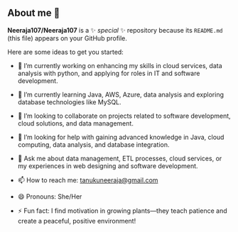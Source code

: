 ## About me 👋

**Neeraja107/Neeraja107** is a ✨ _special_ ✨ repository because its `README.md` (this file) appears on your GitHub profile.

Here are some ideas to get you started:

- 🔭 I’m currently working on enhancing my skills in cloud services, data analysis with python, and applying for roles in IT and software development.

- 🌱 I’m currently learning Java, AWS, Azure, data analysis and exploring database technologies like MySQL.
- 👯 I’m looking to collaborate on  projects related to software development, cloud solutions, and data management.
- 🤔 I’m looking for help with gaining advanced knowledge in Java, cloud computing, data analysis, and database integration.
- 💬 Ask me about data management, ETL processes, cloud services, or my experiences in web designing and software development.
- 📫 How to reach me:  tanukuneeraja@gmail.com
- 😄 Pronouns: She/Her
- ⚡ Fun fact: I find motivation in growing plants—they teach patience and create a peaceful, positive environment!
